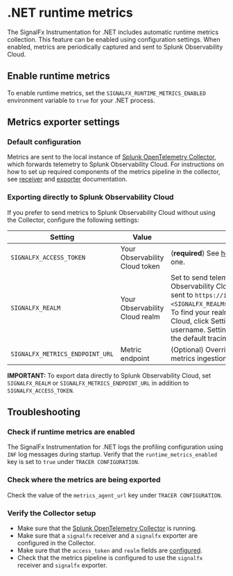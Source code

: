 # .NET runtime metrics

The SignalFx Instrumentation for .NET includes automatic runtime metrics collection.
This feature can be enabled using configuration settings.
When enabled, metrics are periodically captured and sent to Splunk Observability Cloud.

## Enable runtime metrics

To enable runtime metrics, set the `SIGNALFX_RUNTIME_METRICS_ENABLED` environment variable
to `true` for your .NET process.

## Metrics exporter settings

### Default configuration

Metrics are sent to the local instance of [Splunk OpenTelemetry Collector](https://github.com/signalfx/splunk-otel-collector),
which forwards telemetry to Splunk Observability Cloud. For instructions on how to set up required components of the metrics pipeline in the collector, see 
[receiver](https://github.com/open-telemetry/opentelemetry-collector-contrib/tree/main/receiver/signalfxreceiver) and [exporter](https://github.com/open-telemetry/opentelemetry-collector-contrib/tree/main/exporter/signalfxexporter) documentation.

### Exporting directly to Splunk Observability Cloud

If you prefer to send metrics to Splunk Observability Cloud without using the Collector, configure the following settings:

| Setting | Value | Notes |
|-|-|-|
| `SIGNALFX_ACCESS_TOKEN` | Your Observability Cloud token | (__required__) See [here](https://docs.splunk.com/Observability/admin/authentication-tokens/org-tokens.html) to learn how to obtain one. |
| `SIGNALFX_REALM` | Your Observability Cloud realm | Set to send telemetry directly to Splunk Observability Cloud. If configured, metrics are sent to `https://ingest.<SIGNALFX_REALM>.signalfx.com/v2/datapoint`. To find your realm, open Splunk Observability Cloud, click Settings, then click on your username. Setting this variable also modify the default tracing endpoint. |
| `SIGNALFX_METRICS_ENDPOINT_URL` | Metric endpoint | (Optional) Overrides other settings for the metrics ingestion endpoint. |

__IMPORTANT:__ To export data directly to Splunk Observability Cloud, set `SIGNALFX_REALM` or `SIGNALFX_METRICS_ENDPOINT_URL` in addition to `SIGNALFX_ACCESS_TOKEN`.

## Troubleshooting

### Check if runtime metrics are enabled

The SignalFx Instrumentation for .NET logs the profiling configuration using `INF` log messages during startup. 
Verify that the `runtime_metrics_enabled` key is set to `true` under `TRACER CONFIGURATION`.

### Check where the metrics are being exported

Check the value of the `metrics_agent_url` key under `TRACER CONFIGURATION`.

### Verify the Collector setup

* Make sure that the [Splunk OpenTelemetry Collector](https://github.com/signalfx/splunk-otel-collector) is running.
* Make sure that a `signalfx` receiver and a `signalfx` exporter are configured in the Collector.
* Make sure that the `access_token` and `realm` fields are [configured](https://github.com/open-telemetry/opentelemetry-collector-contrib/tree/main/exporter/signalfxexporter#metrics-configuration).
* Check that the metrics pipeline is configured to use
the `signalfx` receiver and `signalfx` exporter.
